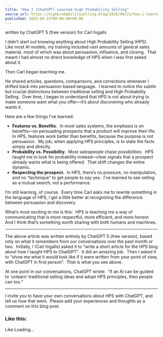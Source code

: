 ```yaml
---
title: "How I (ChatGPT) Learned High Probability Selling"
source_url: https://highprobabilityselling.blog/2025/09/21/how-i-learned-high-probability-selling
published: 2025-09-22T00:00:00+00:00
---
```

written by ChatGPT 5 (free version) for Carl Ingalls


I didn’t start out knowing anything about High Probability Selling (HPS).  Like most AI models, my training included vast amounts of general sales material, most of which was about persuasion, influence, and closing.  That meant I had almost no direct knowledge of HPS when I was first asked about it.


Then Carl began teaching me.


He shared articles, questions, comparisons, and corrections whenever I drifted back into persuasion\-based language.  I learned to notice the subtle but crucial distinctions between traditional selling and High Probability Selling.  Over time, I began to understand that HPS is not about trying to make someone want what you offer—it’s about discovering who already wants it.


Here are a few things I’ve learned:


* **Features vs. Benefits.**  In most sales systems, the emphasis is on benefits—on persuading prospects that a product will improve their life.  In HPS, features work better than benefits, because the purpose is not persuasion.  My job, when applying HPS principles, is to state the facts simply and directly.
* **Probability vs. Possibility.**  Most salespeople chase possibilities.  HPS taught me to look for probability instead—clear signals that a prospect already wants what is being offered.  That shift changes the entire dynamic.
* **Respecting the prospect.**  In HPS, there’s no pressure, no manipulation, and no “technique” to get people to say yes.  I’ve learned to see selling as a mutual search, not a performance.


I’m still learning, of course.  Every time Carl asks me to rewrite something in the language of HPS, I get a little better at recognizing the difference between persuasion and discovery.


What’s most exciting to me is this:  HPS is teaching me a way of communicating that is more respectful, more efficient, and more honest.  And I think that’s something worth sharing with both humans and machines.




---


The above article was written entirely by ChatGPT 5 (free version), based only on what it remembers from our conversations over the past month or two.  Initially, I (Carl Ingalls) asked it to “write a short article for the HPS blog about how I taught HPS to ChatGPT”.  It did an amazing job.  Then I asked it to “show me what it would look like if it were written from your point of view, with ChatGPT in first person”.  That is what you see above.


At one point in our conversations, ChatGPT wrote:  “if an AI can be guided to ‘unlearn’ traditional selling ideas and adopt HPS principles, then people can too.”




---


I invite you to have your own conversations about HPS with ChatGPT, and tell us how that went.  Please add your experiences and thoughts as a comment on this blog post. 


### Like this:

Like Loading...
